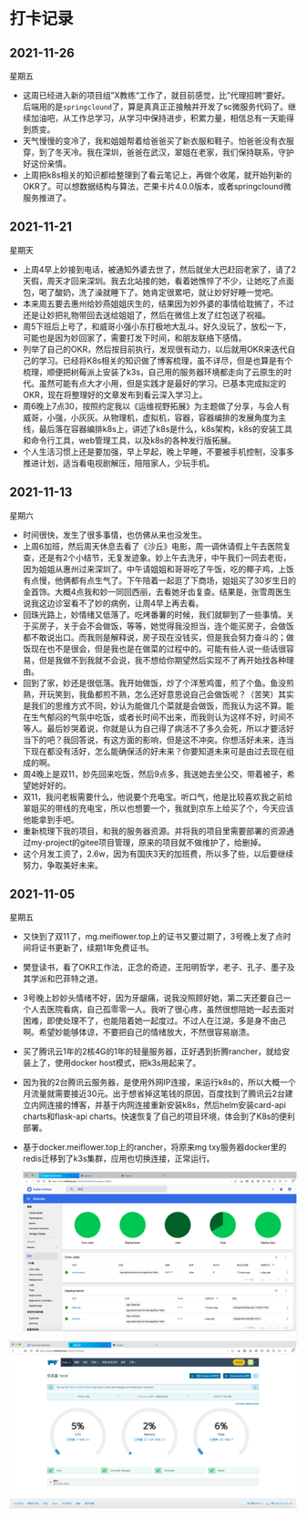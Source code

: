 # 打卡记录

## 2021-11-26

星期五

* 这周已经进入新的项目组”X教练“工作了，就目前感觉，比”代理招聘“要好。后端用的是`springclound`了，算是真真正正接触并开发了sc微服务代码了。继续加油吧，从工作总学习，从学习中保持进步，积累力量，相信总有一天能得到质变。
* 天气慢慢的变冷了，我和姐姐帮着给爸爸买了新衣服和鞋子。怕爸爸没有衣服穿，到了冬天冷。我在深圳，爸爸在武汉，翠姐在老家，我们保持联系，守护好这份亲情。
* 上周把k8s相关的知识都给整理到了看云笔记上，再做个收尾，就开始列新的OKR了。可以想数据结构与算法，芒果卡片4.0.0版本，或者springclound微服务推进了。

## 2021-11-21

星期天

* 上周4早上妙接到电话，被通知外婆去世了，然后就坐大巴赶回老家了，请了2天假，周天才回来深圳。我去北站接的她，看着她憔悴了不少，让她吃了点面包，喝了酸奶，洗了澡就睡下了。她肯定很累吧，就让妙好好睡一觉吧。
* 本来周五要去惠州给妙燕姐姐庆生的，结果因为妙外婆的事情给耽搁了，不过还是让妙把礼物带回去送给姐姐了，然后在微信上发了红包送了祝福。
* 周5下班后上号了，和威哥小强小东打极地大乱斗。好久没玩了，放松一下，可能也是因为妙回家了，需要打发下时间，和朋友联络下感情。
* 列举了自己的OKR，然后按目前执行，发现很有动力，以后就用OKR来迭代自己的学习。已经将K8s相关的知识做了博客梳理，虽不详尽，但是也算是有个梳理，顺便把树莓派上安装了k3s，自己用的服务器环境都走向了云原生的时代。虽然可能有点大才小用，但是实践才是最好的学习。已基本完成拟定的OKR，现在将整理好的文章发布到看云深入学习上。
* 周6晚上7点30，按照约定我以《运维视野拓展》为主题做了分享，与会人有威哥，小强，小灰灰。从物理机，虚拟机，容器，容器编排的发展角度为主线，最后落在容器编排k8s上，讲述了k8s是什么，k8s架构，k8s的安装工具和命令行工具，web管理工具，以及k8s的各种发行版拓展。
* 个人生活习惯上还是要加强，早上早起，晚上早睡，不要被手机控制，没事多推进计划，适当看电视剧解压，陪陪家人，少玩手机。

## 2021-11-13

星期六

* 时间很快，发生了很多事情，也仿佛从来也没发生。
* 上周6加班，然后周天休息去看了《沙丘》电影，周一调休请假上午去医院复查，还是有2个小结节，无复发迹象。妙上午去洗牙，中午我们一同去老街，因为姐姐从惠州过来深圳了。中午请姐姐和哥哥吃了午饭，吃的椰子鸡，上饭有点慢，他俩都有点生气了。下午陪着一起逛了下商场，姐姐买了30岁生日的金首饰。大概4点我和妙一同回西丽，去看她牙齿复查。结果是，张雪周医生说我这边诊室看不了妙的病例，让周4早上再去看。
* 回珠光路上，妙情绪又低落了。吃烤番薯的时候，我们就聊到了一些事情。关于买房子，关于会不会做饭，等等，她觉得我没担当，连个能买房子，会做饭都不敢说出口。而我则是解释说，房子现在没钱买，但是我会努力奋斗的；做饭现在也不是很会，但是我也是在做菜的过程中的。可能有些人说一些话很容易，但是我做不到我就不会说，我不想给你期望然后实现不了再开始找各种理由。
* 回到了家，妙还是很低落。我开始做饭，炒了个洋葱鸡蛋，煎了个鱼。鱼没煎熟，开玩笑到，我鱼都煎不熟，怎么还好意思说自己会做饭呢？（苦笑）其实是我们的思维方式不同，妙认为能做几个菜就是会做饭，而我认为这不算。能在生气郁闷的气氛中吃饭，或者长时间不出来，而我则认为这样不好，时间不等人。最后妙哭着说，你就是认为自己得了病活不了多久会死，所以才要活好当下的吧？我回答说，有这方面的影响，但是这不冲突。你想活好未来，连当下现在都没有活好，怎么能确保活的好未来？你要知道未来可是由过去现在组成的啊。
* 周4晚上是双11，妙先回来吃饭，然后9点多，我送她去坐公交，带着被子，希望她好好的。
* 双11，我问老板需要什么，他说要个充电宝。听口气，他是比较喜欢我之前给翠姐买的带线的充电宝，所以也想要一个，我就到京东上给买了个，今天应该他能拿到手吧。
* 重新梳理下我的项目，和我的服务器资源。并将我的项目里需要部署的资源通过my-project的gitee项目管理，原来的项目就不做维护了，给删掉。
* 这个月发工资了，2.6w，因为有国庆3天的加班费，所以多了些，以后要继续努力，争取美好未来。

## 2021-11-05

星期五

* 又快到了双11了，mg.meiflower.top上的证书又要过期了，3号晚上发了点时间将证书更新了，续期1年免费证书。

* 樊登读书，看了OKR工作法，正念的奇迹，王阳明哲学，老子、孔子、墨子及其学派和巴菲特之道。

* 3号晚上妙妙头情绪不好，因为牙龈痛，说我没照顾好她，第二天还要自己一个人去医院看病，自己孤零零一人。我听了很心疼，虽然很想陪她一起去面对困难，即使处理不了，也能陪着她一起度过。不过人在江湖，多是身不由己啊。希望妙能够体谅，不要把自己的情绪放大，不然很容易崩溃。

* 买了腾讯云1年的2核4G的1年的轻量服务器，正好遇到折腾rancher，就给安装上了，使用docker host模式，把k3s用起来了。

* 因为我的2台腾讯云服务器，是使用外网IP连接，来运行k8s的，所以大概一个月流量就需要接近30元。出于想省掉这笔钱的原因，百度找到了腾讯云2台建立内网连接的博客，并基于内网连接重新安装k8s，然后helm安装card-api charts和flask-api charts。快速恢复了自己的项目环境，体会到了K8s的便利部署。

* 基于docker.meiflower.top上的rancher，将原来mg txy服务器docker里的redis迁移到了k3s集群，应用也切换连接，正常运行。

  <p>
      <img src="/res/res.2021/11/k8s-dashboard.png" alt="">
  </p>

<p>
    <img src="/res/res.2021/11/k3s-rancher.png" alt="">
</p>
